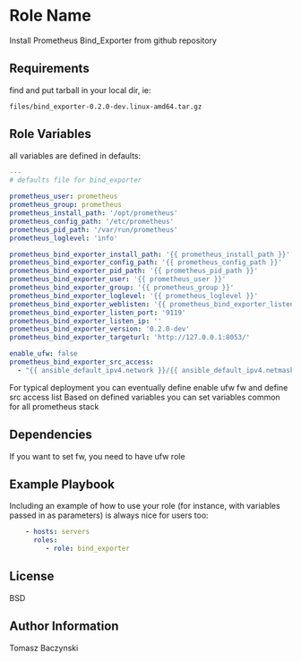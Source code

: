 Role Name
=========

Install Prometheus Bind_Exporter from github repository

Requirements
------------

find and put tarball in your local dir, ie:
```
files/bind_exporter-0.2.0-dev.linux-amd64.tar.gz
```

Role Variables
--------------

all variables are defined in defaults:

```yaml
---
# defaults file for bind_exporter

prometheus_user: prometheus
prometheus_group: prometheus
prometheus_install_path: '/opt/prometheus'
prometheus_config_path: '/etc/prometheus'
prometheus_pid_path: '/var/run/prometheus'
prometheus_loglevel: 'info'

prometheus_bind_exporter_install_path: '{{ prometheus_install_path }}'
prometheus_bind_exporter_config_path: '{{ prometheus_config_path }}'
prometheus_bind_exporter_pid_path: '{{ prometheus_pid_path }}'
prometheus_bind_exporter_user: '{{ prometheus_user }}'
prometheus_bind_exporter_group: '{{ prometheus_group }}'
prometheus_bind_exporter_loglevel: '{{ prometheus_loglevel }}'
prometheus_bind_exporter_weblisten: '{{ prometheus_bind_exporter_listen_ip }}:{{ prometheus_bind_exporter_listen_port }}'
prometheus_bind_exporter_listen_port: '9119'
prometheus_bind_exporter_listen_ip: ''
prometheus_bind_exporter_version: '0.2.0-dev'
prometheus_bind_exporter_targeturl: 'http://127.0.0.1:8053/'

enable_ufw: false
prometheus_bind_exporter_src_access:
  - "{{ ansible_default_ipv4.network }}/{{ ansible_default_ipv4.netmask }}"

```

For typical deployment you can eventually define enable ufw fw and define src access list
Based on defined variables you can set variables common for all prometheus stack

Dependencies
------------

If you want to set fw, you need to have ufw role

Example Playbook
----------------

Including an example of how to use your role (for instance, with variables passed in as parameters) is always nice for users too:

```yaml
    - hosts: servers
      roles:
         - role: bind_exporter
```

License
-------

BSD

Author Information
------------------

Tomasz Baczynski
